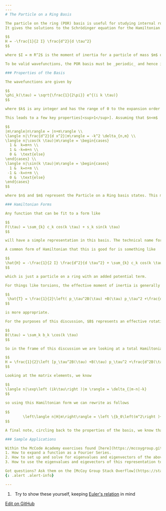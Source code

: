 ```yaml
---
---
# The Particle on a Ring Basis

The particle on the ring (POR) basis is useful for studying internal rotations and torsions within a molecule.
It gives the solutions to the Schrödinger equation for the Hamiltonian

$$
H = -\frac{1}{2 I} \frac{d^2}{d \tau^2}
$$

where $I = m R^2$ is the moment of inertia for a particle of mass $m$ on a ring of radius $R$ and $\tau$ is the rotation angle.

To be valid wavefunctions, the POR basis must be _periodic_ and hence is relevant for periodic problems on the domain $[0, 2 \pi]$

### Properties of the Basis

The wavefunctions are given by

$$
\phi_k(\tau) = \sqrt{\frac{1}{2\pi}} e^{(i k \tau)}
$$

where $k$ is any integer and has the range of 0 to the expansion order of the Fourier function.

This leads to a few key properties[<sup>1</sup>]. Assuming that $n<m$

$$
|m\rangle|n\rangle = |n+m\rangle \\
\langle n|\frac{d^2}{d x^2}|m\rangle = -k^2 \delta_{n,m} \\
\langle n|\cos(k \tau)|m\rangle = \begin{cases}
  1 &  k=m+n \\
  1 & -k=m+n \\
  0 &  \text{else}
\end{cases} \\
\langle n|\sin(k \tau)|m\rangle = \begin{cases}
  1 &  k=n+m \\
 -1 & -k=n+m \\
  0 &  \text{else}
\end{cases}
$$

where $n$ and $m$ represent the Particle on a Ring basis states. This means that the range of $n$ and $m$ varies with the number of basis functions you choose to use or the _Basis Size_. Ultimately, the range spans from - _Basis Size_ to _Basis Size_ including 0. One last thing to note at this point, the Basis Size at it's smallest would be equal to the expansion order or $k$, but in order to get _stable_ solutions to the Hamiltionian (not changing numerically by increasing the basis size), the basis size will become larger than the value of $k$, but these properties greatly simplify increasing the size of the basis. Do you see why?

### Hamiltonian Forms

Any function that can be fit to a form like

$$
F(\tau) = \sum_{k} c_k cos(k \tau) + s_k sin(k \tau)
$$

will have a simple representation in this basis. The technical name for this form is a _Fourier series_, so in the applications that follow we'll talk about using a Fourier expansion for our operators.

A common form of Hamiltonian that this is good for is something like

$$
\hat{H} = -\frac{1}{2 I} \frac{d^2}{d \tau^2} + \sum_{k} c_k cos(k \tau)
$$

which is just a particle on a ring with an added potential term.

For things like torsions, the effective moment of inertia is generally a function of $\tau$. If that's the case, a kinetic energy like

$$
 \hat{T} = \frac{1}{2}\left( p_\tau^2B(\tau) +B(\tau) p_\tau^2 +\frac{d^2}{d\tau^2}B(\tau) \right)
$$

is more appropriate.

For the purposes of this discussion, $B$ represents an effective rotation constant. We also treat $B$ through a Fourier expansion as

$$
B(\tau) = \sum_k b_k \cos(k \tau)
$$

So in the frame of this discussion we are looking at a total Hamiltonian of the form 

$$
H = \frac{1}{2}\left [p_\tau^2B(\tau) +B(\tau) p_\tau^2 +\frac{d^2B(\tau)}{d\tau^2}\right ] + V(\tau)
$$

Looking at the matrix elements, we know 

$$
\langle n|\exp\left (ik\tau\right )|m \rangle = \delta_{|m-n|-k}
$$
    
so using this Hamiltonian form we can rewrite as follows
    
$$
        \left\langle n|H|m\right\rangle = \left \{b_0\left(m^2\right )+v_0\right \}\delta_{m,n}\nonumber + \sum_{k=1}  \left\{ \left [\left (n\right )^2 +m^2-k^2\right ]\frac {b_k}{4}+\frac{v_k}{2}\right \}\delta_{|m-n|-k,0}
$$

A final note, circling back to the properties of the basis, we know that once $|m-n| > k$ the matrix element is 0. Keep this in mind as you are thinking of ways to write and _optimize_ your python implementation of the Particle on a Ring Basis Set Representation.  

### Sample Applications

Within the McCode Academy exercises found [here](https://mccoygroup.github.io/References/McCoy%20Group%20Code%20Academy/Exercises/), you will find three related to this topic. 
1. How to expand a function as a Fourier Series.
2. How to set up and solve for eigenvalues and eigenvectors of the above described Hamiltonian starting with coefficents of $B$ and $V$ as they are expanded in a Fourier series. 
3. How to use the eigenvalues and eigevectors of this representation to evaluate and plot the Particle on a Ring wavefunctions.

Got questions? Ask them on the [McCoy Group Stack Overflow](https://stackoverflow.com/c/mccoygroup/questions/ask)
{: .alert .alert-info}

---
```

1. <a id="#fn1">&nbsp;</a> Try to show these yourself, keeping [Euler's relation](https://en.wikipedia.org/wiki/Euler%27s_identity) in mind

[<sup>1</sup>]: #fn1

[Edit on GitHub](https://github.com/McCoyGroup/References/edit/gh-pages/References/Basis%20Set%20Methods/POR.md)
